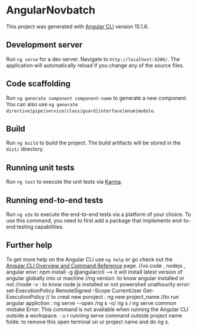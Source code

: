 # AngularNovbatch

This project was generated with [Angular CLI](https://github.com/angular/angular-cli) version 15.1.6.

## Development server

Run `ng serve` for a dev server. Navigate to `http://localhost:4200/`. The application will automatically reload if you change any of the source files.

## Code scaffolding

Run `ng generate component component-name` to generate a new component. You can also use `ng generate directive|pipe|service|class|guard|interface|enum|module`.

## Build

Run `ng build` to build the project. The build artifacts will be stored in the `dist/` directory.

## Running unit tests

Run `ng test` to execute the unit tests via [Karma](https://karma-runner.github.io).

## Running end-to-end tests

Run `ng e2e` to execute the end-to-end tests via a platform of your choice. To use this command, you need to first add a package that implements end-to-end testing capabilities.

## Further help

To get more help on the Angular CLI use `ng help` or go check out the [Angular CLI Overview and Command Reference](https://angular.io/cli) page.
//vs code , nodejs , angular envr:  npm install -g @angular/cli --> it will install latest version of angular globally into ur machine
//ng version :to know angular installed or not
//node -v : to know node js installed or not
powershell unathourity error:
set-ExecutionPolicy RemoteSigned -Scope CurrentUser 
Get-ExecutionPolicy
// to creat new poroject :  ng new project_name
//to run angular appliction : ng serve --open /ng s -o/ ng s / ng serve
common mistake Error: This command is not available when running the Angular CLI outside a workspace. : u r running serve command outside project name folde: to remove this open terminal on ur project name and do ng s.
